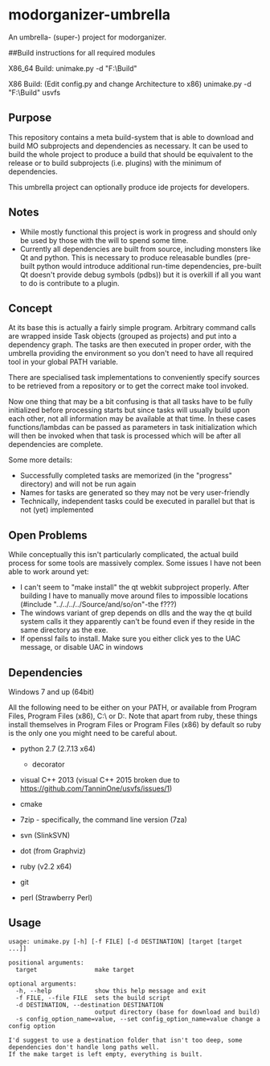 # modorganizer-umbrella
An umbrella- (super-) project for modorganizer.

##Build instructions for all required modules

X86_64 Build:
unimake.py -d "F:\Build"

X86 Build: (Edit config.py and change Architecture to x86)
unimake.py -d "F:\Build" usvfs

## Purpose
This repository contains a meta build-system that is able to download and build MO subprojects and dependencies as necessary.
It can be used to build the whole project to produce a build that should be equivalent to the release or to build subprojects (i.e. plugins) with the minimum of dependencies.

This umbrella project can optionally produce ide projects for developers.

## Notes
* While mostly functional this project is work in progress and should only be used by those with the will to spend some time.
* Currently all dependencies are built from source, including monsters like Qt and python. This is necessary to produce releasable bundles (pre-built python would introduce additional run-time dependencies, pre-built Qt doesn't provide debug symbols (pdbs)) but it is overkill if all you want to do is contribute to a plugin.

## Concept
At its base this is actually a fairly simple program. Arbitrary command calls are wrapped inside Task objects (grouped as projects) and put into a dependency graph.
The tasks are then executed in proper order, with the umbrella providing the environment so you don't need to have all required tool in your global PATH variable.

There are specialised task implementations to conveniently specify sources to be retrieved from a repository or to get the correct make tool invoked.

Now one thing that may be a bit confusing is that all tasks have to be fully initialized before processing starts but since tasks will usually build upon each other, not all information may be available at that time.
In these cases functions/lambdas can be passed as parameters in task initialization which will then be invoked when that task is processed which will be after all dependencies are complete.

Some more details:
- Successfully completed tasks are memorized (in the "progress" directory) and will not be run again
- Names for tasks are generated so they may not be very user-friendly
- Technically, independent tasks could be executed in parallel but that is not (yet) implemented

## Open Problems

While conceptually this isn't particularly complicated, the actual build process for some tools are massively complex. Some issues I have not been able to work around yet:
- I can't seem to "make install" the qt webkit subproject properly. After building I have to manually move around files to impossible locations (#include "../../../../Source/and/so/on"-the f???)
- The windows variant of grep depends on dlls and the way the qt build system calls it they apparently can't be found even if they reside in the same directory as the exe.
- If openssl fails to install. Make sure you either click yes to the UAC message, or disable UAC in windows

## Dependencies

Windows 7 and up (64bit)

All the following need to be either on your PATH, or available from Program Files, Program Files (x86), C:\ or D:\. Note that apart from ruby, these things install themselves in Program Files or Program Files (x86) by default so ruby is the only one you might need to be careful about.

* python 2.7 (2.7.13 x64)
  * decorator
*  visual C++ 2013 (visual C++ 2015 broken due to https://github.com/TanninOne/usvfs/issues/1)

* cmake
* 7zip - specifically, the command line version (7za)
* svn (SlinkSVN)
* dot (from Graphviz)
* ruby (v2.2 x64)
* git
* perl (Strawberry Perl)

## Usage

```
usage: unimake.py [-h] [-f FILE] [-d DESTINATION] [target [target ...]]

positional arguments:
  target                make target

optional arguments:
  -h, --help            show this help message and exit
  -f FILE, --file FILE  sets the build script
  -d DESTINATION, --destination DESTINATION
                        output directory (base for download and build)
  -s config_option_name=value, --set config_option_name=value change a config option

I'd suggest to use a destination folder that isn't too deep, some dependencies don't handle long paths well.
If the make target is left empty, everything is built.
